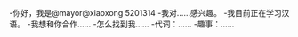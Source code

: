 -你好，我是@mayor@xiaoxong 5201314
-我对……感兴趣。
-我目前正在学习汉语。
-我想和你合作……
-怎么找到我……
-代词：……
-趣事：……

<!---
xiong5201314/xiong5201314是一个特殊的存储库，因为它的'README. Mdliboyou（这个文件）会出现在你的GitHub档案中。
您可以单击预览链接查看更改。
--->

